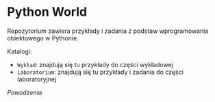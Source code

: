 # Python World

Repozytorium zawiera przykłady i zadania z podstaw wprogramowania obiektowego w Pythonie.

Katalogi:
* ```Wykład```: znajdują się tu przykłady do części wykładowej
* ```Laboratorium```: znajdują się tu przykłady i zadania do części laboratoryjnej

*Powodzenia*